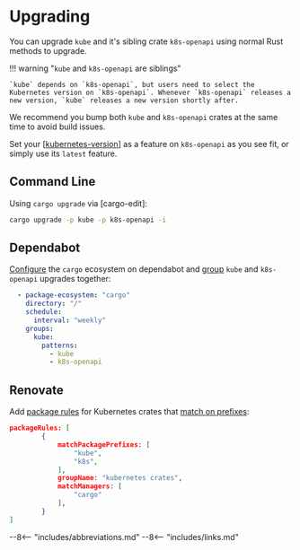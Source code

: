 # Upgrading

You can upgrade `kube` and it's sibling crate `k8s-openapi` using normal Rust methods to upgrade.

!!! warning "`kube` and `k8s-openapi` are siblings"

    `kube` depends on `k8s-openapi`, but users need to select the Kubernetes version on `k8s-openapi`. Whenever `k8s-openapi` releases a new version, `kube` releases a new version shortly after.

We recommend you bump both `kube` and `k8s-openapi` crates at the same time to avoid build issues.

Set your [[kubernetes-version]] as a feature on `k8s-openapi` as you see fit, or simply use its `latest` feature.

## Command Line

Using `cargo upgrade` via [cargo-edit]:

```sh
cargo upgrade -p kube -p k8s-openapi -i
```

## Dependabot

[Configure](https://docs.github.com/en/code-security/dependabot/dependabot-version-updates/configuration-options-for-the-dependabot.yml-file) the `cargo` ecosystem on dependabot and [group](https://docs.github.com/en/code-security/dependabot/dependabot-version-updates/configuration-options-for-the-dependabot.yml-file#groups) `kube` and `k8s-openapi` upgrades together:

```yaml
  - package-ecosystem: "cargo"
    directory: "/"
    schedule:
      interval: "weekly"
    groups:
      kube:
        patterns:
          - kube
          - k8s-openapi
```

## Renovate

Add [package rules](https://docs.renovatebot.com/configuration-options/) for Kubernetes crates that [match on prefixes](https://docs.renovatebot.com/configuration-options/#matchpackageprefixes):

```json
packageRules: [
        {
            matchPackagePrefixes: [
                "kube",
                "k8s",
            ],
            groupName: "kubernetes crates",
            matchManagers: [
                "cargo"
            ],
        }
]
```

--8<-- "includes/abbreviations.md"
--8<-- "includes/links.md"


[//begin]: # "Autogenerated link references for markdown compatibility"
[kubernetes-version]: kubernetes-version "kubernetes-version"
[//end]: # "Autogenerated link references"
